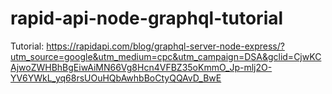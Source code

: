 # rapid-api-node-graphql-tutorial

Tutorial: https://rapidapi.com/blog/graphql-server-node-express/?utm_source=google&utm_medium=cpc&utm_campaign=DSA&gclid=CjwKCAjwoZWHBhBgEiwAiMN66Vg8Hcn4VFBZ35oKmmO_Jp-mlj2O-YV6YWkL_yq68rsUOuHQbAwhbBoCtyQQAvD_BwE
